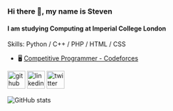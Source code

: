 ### Hi there 👋, my name is Steven
#### I am studying Computing at Imperial College London

Skills: Python / C++ / PHP / HTML / CSS

- 🖥️ [Competitive Programmer - Codeforces](https://codeforces.com/profile/Basekill)


[<img src='https://cdn.jsdelivr.net/npm/simple-icons@3.0.1/icons/github.svg' alt='github' height='40'>](https://github.com/Basekill)  [<img src='https://cdn.jsdelivr.net/npm/simple-icons@3.0.1/icons/linkedin.svg' alt='linkedin' height='40'>](https://www.linkedin.com/in/stevenshinechen/)  [<img src='https://cdn.jsdelivr.net/npm/simple-icons@3.0.1/icons/twitter.svg' alt='twitter' height='40'>](https://twitter.com/BasekillRBX)  

![GitHub stats](https://github-readme-stats.vercel.app/api?username=Basekill&show_icons=true)  

